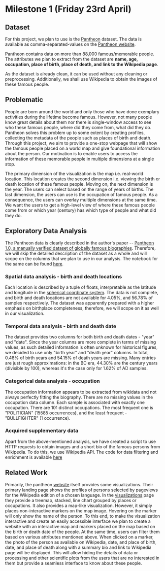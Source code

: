 # Milestone 1 (Friday 23rd April)

## Dataset

For this project, we plan to use is the [Pantheon](https://pantheon.world/) dataset. The data is available as comma-separated-values on the [Pantheon website](https://storage.googleapis.com/pantheon-public-data/person_2020_update.csv.bz2).

Pantheon contains data on more than 88,000 famous/memorable people. The attributes we plan to extract from the dataset are **name, age, occupation, place of birth, place of death, and link to the Wikipedia page**.

As the dataset is already clean, it can be used without any cleaning or preprocessing. Additionally, we shall use Wikipedia to obtain the images of these famous people.

## Problematic

People are born around the world and only those who have done exemplary activities during the lifetime become famous. However, not many people know great details about them nor there is single-window access to see who these famous people, where did they come from, what did they do. Pantheon solves this problem up to some extent by creating profiles, collecting the metadata of the people such as places of birth and death. Through this project, we aim to provide a one-stop webpage that will show the famous people placed on a world map and give foundational information about the person. Our motivation is to enable users to access the information of these memorable people in multiple dimensions at a single stop.

The primary dimension of the visualization is the map i.e. real-world location. This location creates the second dimension i.e. viewing the birth or death location of these famous people. Moving on, the next dimension is the year. The users can select based on the range of years of births. The last dimension, the users can use is the occupation of famous people. As a consequence, the users can overlay multiple dimensions at the same time. We want the users to get a high-level view of where these famous people come from or which year (century) has which type of people and what did they do.

## Exploratory Data Analysis

The Pantheon data is clearly described in the author's paper -- [Pantheon 1.0, a manually verified dataset of globally famous biographies](https://arxiv.org/abs/1502.07310). Therefore, we will skip the detailed description of the dataset as a whole and will scope on the columns that we plan to use in our analysis. The notebook for the same can be found [here](https://github.com/com-480-data-visualization/data-visualization-project-2021-famousworld/blob/main/notebooks/PantheonExploratory.ipynb).

### Spatial data analysis - birth and death locations

Each location is described by a tuple of floats, interpretable as the latitude and longitude in the [spherical coordinate system](https://en.wikipedia.org/wiki/Reference_ellipsoid#Coordinates). The data is not complete, and birth and death locations are not available for 4.05%, and 56.78% of samples respectively. The dataset was apparently prepared with a higher emphasis on birthplace completeness, therefore, we will scope on it as well in our visualization.

### Temporal data analysis - birth and death date

The dataset provides two columns for both birth and death dates - "year" and "date". Since the year columns are more complete in terms of missing values, as such detailed information is often unknown for historical figures, we decided to use only "birth year" and "death year" columns. In total, 0.48% of birth years and 54.15% of death years are missing. Many entries are just rough approximations: in the BC era, 44.30% are the century years (divisible by 100), whereas it's the case only for 1.62% of AD samples.

### Categorical data analysis - occupation

The occupation information appears to be extracted from wikidata and not always perfectly fitting the biography. There are no missing values in the occupation data column. Each sample is associated with exactly one occupation. There are 101 distinct occupations. The most frequent one is "POLITICIAN" (15585 occurrences), and the least frequent - "BULLFIGHTER" (1 occurrence).

### Acquired supplementary data

Apart from the above-mentioned analysis, we have created a script to use HTTP requests to obtain images and a short bio of the famous persons from Wikipedia. To do this, we use Wikipedia API. The code for data filtering and enrichment is available [here](https://github.com/com-480-data-visualization/data-visualization-project-2021-famousworld/blob/main/src/process.py)

## Related Work

Primarily, the pantheon [website](https://pantheon.world/) itself provides some visualizations. Their primary landing page shows the profiles of persons selected by pageviews for the Wikipedia edition of a chosen language. In the [visualizations](https://pantheon.world/explore/viz) page they provide a treemap, stacked, line chart grouped by places or occupations. It also provides a map-like visualization. However, it simply places non-interactive markers on the map image. Hovering on the marker will only show the name of the person. To this end, to make the visualization interactive and create an easily accessible interface we plan to create a website with an interactive map and markers placed on the map based on the birth or death date of the people. At the same time, users can filter them based on various attributes mentioned above. When clicked on a marker, the photo of the person as available on Wikipedia, date, and place of birth, date, and place of death along with a summary bio and link to Wikipedia page will be displayed. This will allow hiding the details of data or processing and other scientific plots from the users that are no interested in them but provide a seamless interface to know about these people.
